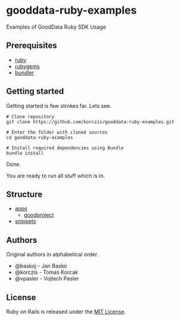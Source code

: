 # gooddata-ruby-examples

Examples of GoodData Ruby SDK Usage

## Prerequisites

- [ruby](https://www.ruby-lang.org/en/)
- [rubygems](https://rubygems.org/)
- [bundler](http://bundler.io/)

## Getting started 

Getting started is few strokes far. Lets see.

```
# Clone repository
git clone https://github.com/korczis/gooddata-ruby-examples.git

# Enter the folder with cloned sources
cd gooddata-ruby-examples

# Install required dependencies using Bundle
bundle install
```
Done. 

You are ready to run all stuff which is in.

## Structure

- [apps](https://github.com/korczis/gooddata-ruby-examples/tree/master/apps)
  - [goodproject](https://github.com/korczis/gooddata-ruby-examples/tree/master/apps/goodproject)
- [snippets](https://github.com/korczis/gooddata-ruby-examples/tree/master/snippets)

## Authors

Original authors in alphabetical order.

- @baskoj - Jan Basko
- @korczis - Tomas Korcak
- @vpasler - Vojtech Pasler

## License

Ruby on Rails is released under the [MIT License](http://www.opensource.org/licenses/MIT).
